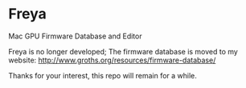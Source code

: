 Freya
=====

Mac GPU Firmware Database and Editor

Freya is no longer developed; The firmware database is moved to my website:
http://www.groths.org/resources/firmware-database/

Thanks for your interest, this repo will remain for a while.
